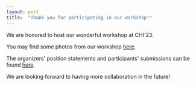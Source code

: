 ```yaml
---
layout: post
title:  "Thank you for participating in our workshop!"
---
```


We are honored to host our wonderful workshop at CHI'23.

You may find some photos from our workshop <a href="/photos">here</a>.

The organizers' position statements and participants' submissions can be found <a href="/schedule">here</a>.

We are looking forward to having more collaboration in the future! 

